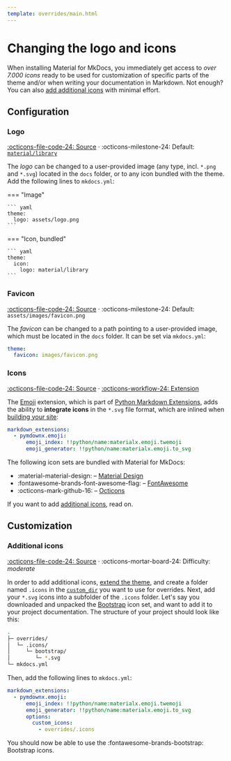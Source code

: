 ```yaml
---
template: overrides/main.html
---
```


# Changing the logo and icons

When installing Material for MkDocs, you immediately get access to _over 7.000 
icons_ ready to be used for customization of specific parts of the theme and/or 
when writing your documentation in Markdown. Not enough? You can also [add
additional icons][1] with minimal effort.

  [1]: #additional-icons

## Configuration

### Logo

[:octicons-file-code-24: Source][2] ·
:octicons-milestone-24: Default: [`material/library`][3]

The _logo_ can be changed to a user-provided image (any type, incl. `*.png` and
`*.svg`) located in the `docs` folder, or to any icon bundled with the theme.
Add the following lines to `mkdocs.yml`:

=== "Image"

    ``` yaml
    theme:
      logo: assets/logo.png
    ```

=== "Icon, bundled"

    ``` yaml
    theme:
      icon:
        logo: material/library
    ```

  [2]: https://github.com/squidfunk/mkdocs-material/blob/master/src/partials/logo.html
  [3]: https://github.com/squidfunk/mkdocs-material/blob/master/material/.icons/material/library.svg
  [4]: https://github.com/squidfunk/mkdocs-material/tree/master/material/.icons

### Favicon

[:octicons-file-code-24: Source][5] ·
:octicons-milestone-24: Default: `assets/images/favicon.png`

The _favicon_ can be changed to a path pointing to a user-provided image, which 
must be located in the `docs` folder. It can be set via `mkdocs.yml`:

``` yaml
theme:
  favicon: images/favicon.png
```

  [5]: https://github.com/squidfunk/mkdocs-material/blob/master/src/base.html

### Icons

[:octicons-file-code-24: Source][4] · [:octicons-workflow-24: Extension][6]

The [Emoji][6] extension, which is part of [Python Markdown Extensions][7],
adds the ability to __integrate icons__ in the `*.svg` file format, which are
inlined when [building your site][8]:

``` yaml
markdown_extensions:
  - pymdownx.emoji:
      emoji_index: !!python/name:materialx.emoji.twemoji
      emoji_generator: !!python/name:materialx.emoji.to_svg
```

The following icon sets are bundled with Material for MkDocs:

- :material-material-design: – [Material Design][9]
- :fontawesome-brands-font-awesome-flag: – [FontAwesome][10]
- :octicons-mark-github-16: – [Octicons][11]

If you want to add [additional icons][1], read on.

  [6]: https://facelessuser.github.io/pymdown-extensions/extensions/emoji/
  [7]: https://facelessuser.github.io/pymdown-extensions/
  [8]: ../creating-your-site.md#building-your-site
  [9]: https://materialdesignicons.com/
  [10]: https://fontawesome.com/icons?d=gallery&m=free
  [11]: https://octicons.github.com/

## Customization

### Additional icons

[:octicons-file-code-24: Source][4] · 
:octicons-mortar-board-24: Difficulty: _moderate_

In order to add additional icons, [extend the theme][12], and create a folder
named `.icons` in the [`custom_dir`][13] you want to use for overrides. Next,
add your `*.svg` icons into a subfolder of the `.icons` folder. Let's say you 
downloaded and unpacked the [Bootstrap][14] icon set, and want to add it to
your project documentation. The structure of your project should look like this:

``` sh
.
├─ overrides/
│  └─ .icons/
│     └─ bootstrap/
│        └─ *.svg
└─ mkdocs.yml
```

Then, add the following lines to `mkdocs.yml`:

``` yaml
markdown_extensions:
  - pymdownx.emoji:
      emoji_index: !!python/name:materialx.emoji.twemoji
      emoji_generator: !!python/name:materialx.emoji.to_svg
      options:
        custom_icons:
          - overrides/.icons
```

You should now be able to use the :fontawesome-brands-bootstrap: Bootstrap
icons.

  [12]: ../customization.md#extending-the-theme
  [13]: https://www.mkdocs.org/user-guide/configuration/#custom_dir
  [14]: https://icons.getbootstrap.com/
